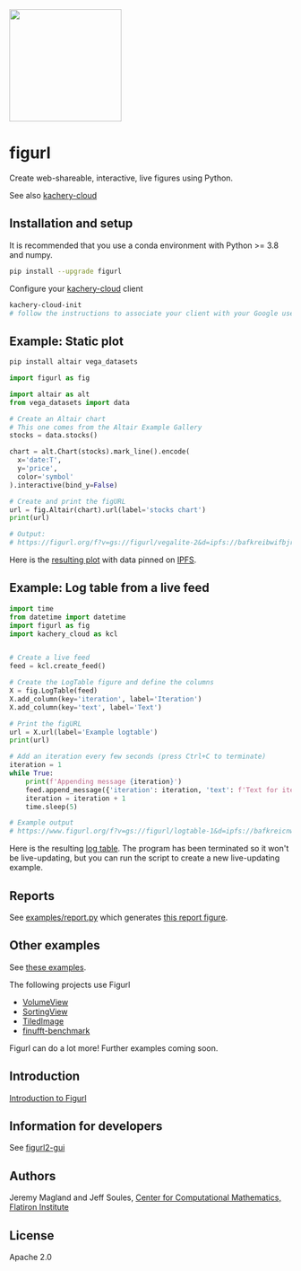 <img src="./figurl.png" width="200px" />

# figurl

Create web-shareable, interactive, live figures using Python.

See also [kachery-cloud](https://github.com/scratchrealm/kachery-cloud)

## Installation and setup

It is recommended that you use a conda environment with Python >= 3.8 and numpy.

```bash
pip install --upgrade figurl
```

Configure your [kachery-cloud](https://github.com/scratchrealm/kachery-cloud) client

```bash
kachery-cloud-init
# follow the instructions to associate your client with your Google user name on kachery-cloud
```

## Example: Static plot

```bash
pip install altair vega_datasets
```

```python
import figurl as fig

import altair as alt
from vega_datasets import data

# Create an Altair chart
# This one comes from the Altair Example Gallery
stocks = data.stocks()

chart = alt.Chart(stocks).mark_line().encode(
  x='date:T',
  y='price',
  color='symbol'
).interactive(bind_y=False)

# Create and print the figURL
url = fig.Altair(chart).url(label='stocks chart')
print(url)

# Output: 
# https://figurl.org/f?v=gs://figurl/vegalite-2&d=ipfs://bafkreibwifbjrcvxucu3o3373tz74jjkkee3u2t5wrbywzvcoc6q7lxs2i&label=stocks%20chart
```

Here is the [resulting plot](https://figurl.org/f?v=gs://figurl/vegalite-2&d=ipfs://bafkreibwifbjrcvxucu3o3373tz74jjkkee3u2t5wrbywzvcoc6q7lxs2i&label=stocks%20chart) with data pinned on [IPFS](https://ipfs.io/).

## Example: Log table from a live feed

```python
import time
from datetime import datetime
import figurl as fig
import kachery_cloud as kcl


# Create a live feed
feed = kcl.create_feed()

# Create the LogTable figure and define the columns
X = fig.LogTable(feed)
X.add_column(key='iteration', label='Iteration')
X.add_column(key='text', label='Text')

# Print the figURL
url = X.url(label='Example logtable')
print(url)

# Add an iteration every few seconds (press Ctrl+C to terminate)
iteration = 1
while True:
    print(f'Appending message {iteration}')
    feed.append_message({'iteration': iteration, 'text': f'Text for iteration {iteration}. Timestamp = {datetime.now()}'})
    iteration = iteration + 1
    time.sleep(5)

# Example output
# https://www.figurl.org/f?v=gs://figurl/logtable-1&d=ipfs://bafkreicnwdp627vnoibq7ebspcgdr72fslxypzkhvm42dqgom7ba27hdjm&label=Example%20logtable
```

Here is the resulting [log table](https://www.figurl.org/f?v=gs://figurl/logtable-1&d=ipfs://bafkreicnwdp627vnoibq7ebspcgdr72fslxypzkhvm42dqgom7ba27hdjm&label=Example%20logtable). The program has been terminated so it won't be live-updating, but you can run the script to create a new live-updating example.

## Reports

See [examples/report.py](examples/report.py) which generates [this report figure](https://www.figurl.org/f?v=gs://figurl/figurl-report&d=ipfs://bafkreie7peuiujotcwcicgharaucsg7qmadmmdfmwjtbr3ilm263ihbh4q&label=Example%20report).

## Other examples

See [these examples](./examples/).

The following projects use Figurl

* [VolumeView](https://github.com/magland/volumeview)
* [SortingView](https://github.com/magland/sortingview/tree/v2)
* [TiledImage](https://github.com/scratchrealm/figurl-tiled-image)
* [finufft-benchmark](https://github.com/scratchrealm/finufft-benchmark)

Figurl can do a lot more! Further examples coming soon.

## Introduction

[Introduction to Figurl](doc/intro.md)

## Information for developers

See [figurl2-gui](https://github.com/scratchrealm/figurl2-gui)

## Authors

Jeremy Magland and Jeff Soules, [Center for Computational Mathematics, Flatiron Institute](https://www.simonsfoundation.org/flatiron/center-for-computational-mathematics)

## License

Apache 2.0
